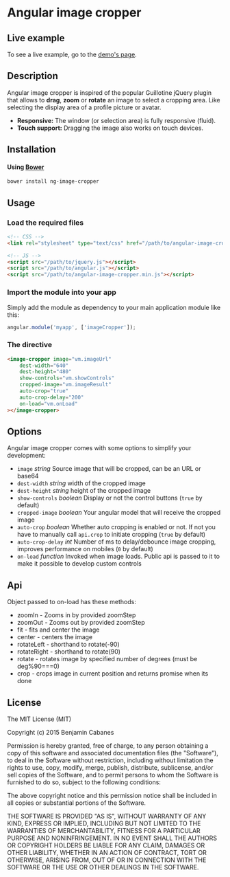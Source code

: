 # Angular image cropper

## Live example

To see a live example, go to the [demo's page](http://bcabanes.github.io/angular-image-cropper/).


## Description

Angular image cropper is inspired of the popular Guillotine jQuery plugin
that allows to **drag**, **zoom** or **rotate** an image to select a cropping area.
Like selecting the display area of a profile picture or avatar.

* **Responsive:** The window (or selection area) is fully responsive (fluid).
* **Touch support:** Dragging the image also works on touch devices.

## Installation

#### Using [Bower](http://bower.io/)

```bash
bower install ng-image-cropper
```

## Usage

### Load the required files

```html
<!-- CSS -->
<link rel="stylesheet" type="text/css" href="/path/to/angular-image-cropper.min.css">

<!-- JS -->
<script src="/path/to/jquery.js"></script>
<script src="/path/to/angular.js"></script>
<script src="/path/to/angular-image-cropper.min.js"></script>
```



### Import the module into your app

Simply add the module as dependency to your main application module like this:

```javascript
angular.module('myapp', ['imageCropper']);
```

### The directive

```html
<image-cropper image="vm.imageUrl"
    dest-width="640"
    dest-height="480"
    show-controls="vm.showControls"
    cropped-image="vm.imageResult"
    auto-crop="true"
    auto-crop-delay="200"
    on-load="vm.onLoad"
></image-cropper>
```

## Options

Angular image cropper comes with some options to simplify your development:

* `image` _string_ Source image that will be cropped, can be an URL or base64
* `dest-width` _string_ width of the cropped image
* `dest-height` _string_ height of the cropped image
* `show-controls` _boolean_ Display or not the control buttons (`true` by default)
* `cropped-image` _boolean_ Your angular model that will receive the cropped image
* `auto-crop` _boolean_ Whether auto cropping is enabled or not. If not you have to manually call `api.crop` to initiate cropping (`true` by default)
* `auto-crop-delay` _int_ Number of ms to delay/debounce image cropping, improves performance on mobiles (`0` by default)
* `on-load` _function_ Invoked when image loads. Public api is passed to it to make it possible to develop custom controls

## Api

Object passed to on-load has these methods:

* zoomIn - Zooms in by provided zoomStep
* zoomOut -  Zooms out by provided zoomStep
* fit - fits and center the image
* center - centers the image 
* rotateLeft - shorthand to rotate(-90)
* rotateRight - shorthand to rotate(90)
* rotate - rotates image by specified number of degrees (must be deg%90===0)
* crop - crops image in current position and returns promise when its done

## License

The MIT License (MIT)

Copyright (c) 2015 Benjamin Cabanes

Permission is hereby granted, free of charge, to any person obtaining a copy of this software and associated documentation files (the "Software"), to deal in the Software without restriction, including without limitation the rights to use, copy, modify, merge, publish, distribute, sublicense, and/or sell copies of the Software, and to permit persons to whom the Software is furnished to do so, subject to the following conditions:

The above copyright notice and this permission notice shall be included in all copies or substantial portions of the Software.

THE SOFTWARE IS PROVIDED "AS IS", WITHOUT WARRANTY OF ANY KIND, EXPRESS OR IMPLIED, INCLUDING BUT NOT LIMITED TO THE WARRANTIES OF MERCHANTABILITY, FITNESS FOR A PARTICULAR PURPOSE AND NONINFRINGEMENT. IN NO EVENT SHALL THE AUTHORS OR COPYRIGHT HOLDERS BE LIABLE FOR ANY CLAIM, DAMAGES OR OTHER LIABILITY, WHETHER IN AN ACTION OF CONTRACT, TORT OR OTHERWISE, ARISING FROM, OUT OF OR IN CONNECTION WITH THE SOFTWARE OR THE USE OR OTHER DEALINGS IN THE SOFTWARE.
